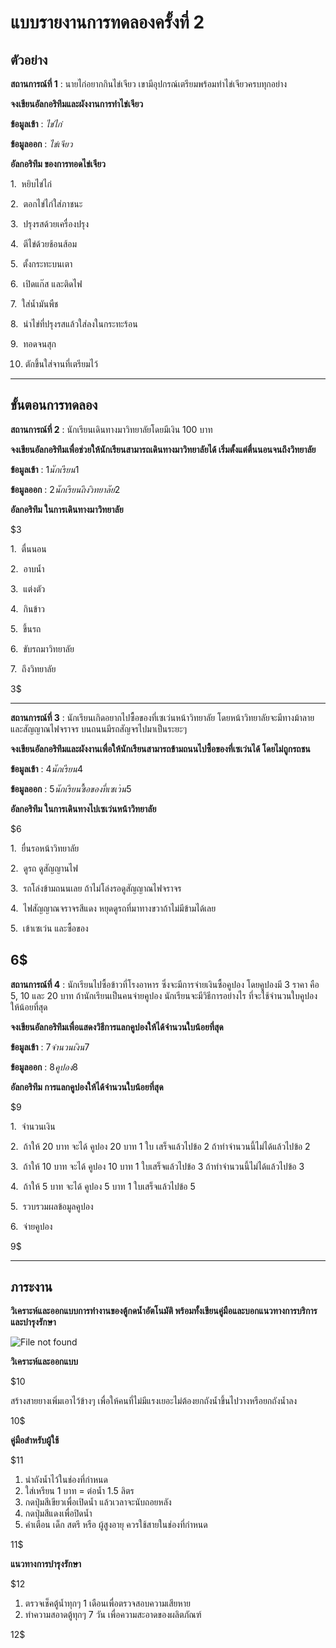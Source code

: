 # แบบรายงานการทดลองครั้งที่ 2

## ตัวอย่าง

**สถานการณ์ที่ 1** : นายไก่อยากกินไข่เจียว เขามีอุปกรณ์เตรียมพร้อมทำไข่เจียวครบทุกอย่าง

**จงเขียนอัลกอริทึมและผังงานการทำไข่เจียว**

**ข้อมูลเข้า** : _ไข่ไก่_

**ข้อมูลออก** : _ไข่เจียว_

**อัลกอริทึม ของการทอดไข่เจียว**

1.  หยิบไข่ไก่

2.  ตอกไข่ไก่ใส่ภาชนะ

3.  ปรุงรสด้วยเครื่องปรุง

4.  ตีไข่ด้วยช้อนส้อม

5.  ตั้งกระทะบนเตา

6.  เปิดแก๊ส และติดไฟ

7.  ใส่น้ำมันพืช

8.  นำไข่ที่ปรุงรสแล้วใส่ลงในกระทะร้อน

9.  ทอดจนสุก

10. ตักขึ้นใส่จานที่เตรียมไว้

----------

## ขั้นตอนการทดลอง

**สถานการณ์ที่ 2** : นักเรียนเดินทางมาวิทยาลัยโดยมีเงิน 100 บาท

**จงเขียนอัลกอริทึมเพื่อช่วยให้นักเรียนสามารถเดินทางมาวิทยาลัยได้ เริ่มตั้งแต่ตื่นนอนจนถึงวิทยาลัย**

**ข้อมูลเข้า** : $1    นักเรียน   1$

**ข้อมูลออก** : $2    นักเรียนถึงวิทยาลัย   2$

**อัลกอริทึม ในการเดินทางมาวิทยาลัย**

$3

1.  ตื่นนอน

2.  อาบน้ำ

3.  แต่งตัว

4.  กินข้าว

5.  ขึ้นรถ

6.  ขับรถมาวิทยาลัย

7.  ถึงวิทยาลัย

3$

----------

**สถานการณ์ที่ 3** : นักเรียนเกิดอยากไปซื้อของที่เซเว่นหน้าวิทยาลัย โดยหน้าวิทยาลัยจะมีทางม้าลาย และสัญญาณไฟจราจร บนถนนมีรถสัญจรไปมาเป็นระยะๆ

**จงเขียนอัลกอริทึมและผังงานเพื่อให้นักเรียนสามารถข้ามถนนไปซื้อของที่เซเว่นได้ โดยไม่ถูกรถชน**

**ข้อมูลเข้า** : $4    นักเรียน   4$

**ข้อมูลออก** : $5    นักเรียนซื้อของที่เซเว่น   5$

**อัลกอริทึม ในการเดินทางไปเซเว่นหน้าวิทยาลัย**

$6

1.  ยื่นรอหน้าวิทยาลัย

2.  ดูรถ ดูสัญญานไฟ

3.  รถโล่งข้ามถนนเลย ถ้าไม่โล่งรอดูสัญญาณไฟจราจร

4.  ไฟสัญญาณจราจรสีแดง หยุดดูรถที่มาทางขวาถ้าไม่มีข้ามได้เลย

5.  เข้าเซเว่น และซื้อของ

6$
----------
**สถานการณ์ที่ 4** : นักเรียนไปซื้อข้าวที่โรงอาหาร ซึ่งจะมีการจ่ายเงินซื้อคูปอง โดยคูปองมี 3 ราคา คือ 5, 10 และ 20 บาท ถ้านักเรียนเป็นคนจ่ายคูปอง นักเรียนจะมีวิธีการอย่างไร ที่จะใช้จำนวนใบคูปองให้น้อยที่สุด

**จงเขียนอัลกอริทึมเพื่อแสดงวิธีการแลกคูปองให้ได้จำนวนใบน้อยที่สุด**

**ข้อมูลเข้า** : $7   จำนวนเงิน    7$

**ข้อมูลออก** : $8   คูปอง    8$

**อัลกอริทึม การแลกคูปองให้ได้จำนวนใบน้อยที่สุด**

$9

1.  จำนวนเงิน

2.  ถ้าให้ 20 บาท จะได้ คูปอง 20 บาท 1 ใบ เสร็จแล้วไปข้อ 2 ถ้าทำจำนวนนี้ไม่ได้แล้วไปข้อ 2

3.  ถ้าให้ 10 บาท จะได้ คูปอง 10 บาท 1 ใบเสร็จแล้วไปข้อ 3 ถ้าทำจำนวนนี้ไม่ได้แล้วไปข้อ 3

4.  ถ้าให้ 5 บาท จะได้ คูปอง 5 บาท 1 ใบเสร็จแล้วไปข้อ 5

5.  รวบรวมผลข้อมูลคูปอง

6.  จ่ายคูปอง

9$

----------

## ภาระงาน

**วิเคราะห์และออกแบบการทำงานของตู้กดน้ำอัตโนมัติ พร้อมทั้งเขียนคู่มือและบอกแนวทางการบริการและบำรุงรักษา**

![File not found](img/drink1.jpg)

**วิเคราะห์และออกแบบ**

$10

สร้างสายยางเพิ่มเอาไว้ข้างๆ เพื่อให้คนที่ไม่มีแรงเยอะไม่ต้องยกถังน้ำขึ้นไปวางหรือยกถังน้ำลง

10$

**คู่มือสำหรับผู้ใช้**

$11

1.  นำถังน้ำไว้ในช่องที่กำหนด
2.  ใส่เหรียน 1 บาท = ต่อน้ำ 1.5 ลิตร
3.  กดปุ่มสีเขียวเพื่อเปิดน้ำ แล้วเวลาจะนับถอยหลัง
4.  กดปุ่มสีแดงเพื่อปิดน้ำ
5.  คำเตือน เด็ก สตรี หรือ ผู้สูงอายุ ควรใช้สายในช่องที่กำหนด

11$

**แนวทางการบำรุงรักษา**

$12

1.  ตรวจเช็คตู้น้ำทุกๆ 1 เดือนเพื่อตรวจสอบความเสียหาย
2.  ทำความสอาดตู้ทุกๆ 7 วัน เพื่อความสะอาดของผลิตภัณฑ์

12$
